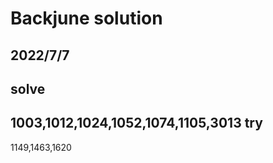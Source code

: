 Backjune solution
==================
2022/7/7
------
solve
--------
1003,1012,1024,1052,1074,1105,3013
try
----
1149,1463,1620
